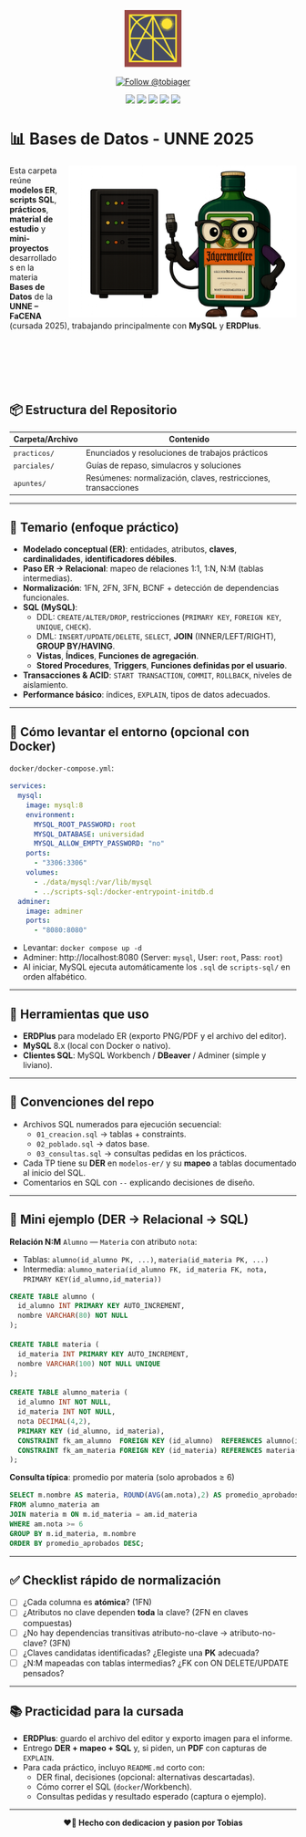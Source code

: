 <p align="center">
  <img src="https://raw.githubusercontent.com/tobiager/UNNE-LSI/main/assets/facena.png" alt="Logo de FaCENA" width="100">
</p>

<p align="center">
  <a href="https://github.com/tobiager">
    <img src="https://img.shields.io/github/followers/tobiager?label=Follow%20@tobiager&style=social" alt="Follow @tobiager" />
  </a>
</p>

<p align="center">
  <img src="https://img.shields.io/badge/MySQL-005C84?style=for-the-badge&logo=mysql&logoColor=white"/>
  <img src="https://img.shields.io/badge/Modelado-ERDPlus-6A5ACD?style=for-the-badge"/>
  <img src="https://img.shields.io/badge/UNNE-Informática-blue?style=for-the-badge"/>
  <img src="https://img.shields.io/badge/Estado-En%20curso-orange?style=for-the-badge"/>
  <img src="https://img.shields.io/badge/Cursada-2025-blue?style=for-the-badge"/>
</p>

# 📊 Bases de Datos - UNNE 2025

<img src="https://raw.githubusercontent.com/tobiager/UNNE-LSI/main/assets/database.png" alt="Sticker database" width="400" align="right" style="margin-left:20px;"/>

Esta carpeta reúne **modelos ER**, **scripts SQL**, **prácticos**, **material de estudio** y **mini-proyectos** desarrollados en la materia **Bases de Datos** de la **UNNE – FaCENA** (cursada 2025), trabajando principalmente con **MySQL** y **ERDPlus**.


<br><br> <!-- 👈 Espaciado extra antes de la siguiente sección -->



<br><br> <!-- 👈 Espaciado extra antes de la siguiente sección -->

## 📦 Estructura del Repositorio

| Carpeta/Archivo | Contenido |
|-----------------|-----------|
| `practicos/`    | Enunciados y resoluciones de trabajos prácticos |
| `parciales/`    | Guías de repaso, simulacros y soluciones |
| `apuntes/`      | Resúmenes: normalización, claves, restricciones, transacciones |

---

## 🚀 Temario (enfoque práctico)

- **Modelado conceptual (ER)**: entidades, atributos, **claves**, **cardinalidades**, **identificadores débiles**.
- **Paso ER → Relacional**: mapeo de relaciones 1:1, 1:N, N:M (tablas intermedias).
- **Normalización**: 1FN, 2FN, 3FN, BCNF + detección de dependencias funcionales.
- **SQL (MySQL)**:
  - DDL: `CREATE/ALTER/DROP`, restricciones (`PRIMARY KEY`, `FOREIGN KEY`, `UNIQUE`, `CHECK`).
  - DML: `INSERT/UPDATE/DELETE`, `SELECT`, **JOIN** (INNER/LEFT/RIGHT), **GROUP BY/HAVING**.
  - **Vistas**, **Índices**, **Funciones de agregación**.
  - **Stored Procedures**, **Triggers**, **Funciones definidas por el usuario**.
- **Transacciones & ACID**: `START TRANSACTION`, `COMMIT`, `ROLLBACK`, niveles de aislamiento.
- **Performance básico**: índices, `EXPLAIN`, tipos de datos adecuados.

---

## 🧪 Cómo levantar el entorno (opcional con Docker)

`docker/docker-compose.yml`:

```yaml
services:
  mysql:
    image: mysql:8
    environment:
      MYSQL_ROOT_PASSWORD: root
      MYSQL_DATABASE: universidad
      MYSQL_ALLOW_EMPTY_PASSWORD: "no"
    ports:
      - "3306:3306"
    volumes:
      - ./data/mysql:/var/lib/mysql
      - ../scripts-sql:/docker-entrypoint-initdb.d
  adminer:
    image: adminer
    ports:
      - "8080:8080"
```

- Levantar: `docker compose up -d`
- Adminer: http://localhost:8080 (Server: `mysql`, User: `root`, Pass: `root`)
- Al iniciar, MySQL ejecuta automáticamente los `.sql` de `scripts-sql/` en orden alfabético.

---

## 🧰 Herramientas que uso

- **ERDPlus** para modelado ER (exporto PNG/PDF y el archivo del editor).
- **MySQL** 8.x (local con Docker o nativo).
- **Clientes SQL**: MySQL Workbench / **DBeaver** / Adminer (simple y liviano).

---

## 🧩 Convenciones del repo

- Archivos SQL numerados para ejecución secuencial:
  - `01_creacion.sql` → tablas + constraints.
  - `02_poblado.sql` → datos base.
  - `03_consultas.sql` → consultas pedidas en los prácticos.
- Cada TP tiene su **DER** en `modelos-er/` y su **mapeo** a tablas documentado al inicio del SQL.
- Comentarios en SQL con `--` explicando decisiones de diseño.

---

## 🧱 Mini ejemplo (DER → Relacional → SQL)

**Relación N:M** `Alumno` — `Materia` con atributo `nota`:

- Tablas: `alumno(id_alumno PK, ...)`, `materia(id_materia PK, ...)`
- Intermedia: `alumno_materia(id_alumno FK, id_materia FK, nota, PRIMARY KEY(id_alumno,id_materia))`

```sql
CREATE TABLE alumno (
  id_alumno INT PRIMARY KEY AUTO_INCREMENT,
  nombre VARCHAR(80) NOT NULL
);

CREATE TABLE materia (
  id_materia INT PRIMARY KEY AUTO_INCREMENT,
  nombre VARCHAR(100) NOT NULL UNIQUE
);

CREATE TABLE alumno_materia (
  id_alumno INT NOT NULL,
  id_materia INT NOT NULL,
  nota DECIMAL(4,2),
  PRIMARY KEY (id_alumno, id_materia),
  CONSTRAINT fk_am_alumno  FOREIGN KEY (id_alumno)  REFERENCES alumno(id_alumno),
  CONSTRAINT fk_am_materia FOREIGN KEY (id_materia) REFERENCES materia(id_materia)
);
```

**Consulta típica**: promedio por materia (solo aprobados ≥ 6)

```sql
SELECT m.nombre AS materia, ROUND(AVG(am.nota),2) AS promedio_aprobados
FROM alumno_materia am
JOIN materia m ON m.id_materia = am.id_materia
WHERE am.nota >= 6
GROUP BY m.id_materia, m.nombre
ORDER BY promedio_aprobados DESC;
```

---

## ✅ Checklist rápido de normalización

- [ ] ¿Cada columna es **atómica**? (1FN)
- [ ] ¿Atributos no clave dependen **toda** la clave? (2FN en claves compuestas)
- [ ] ¿No hay dependencias transitivas atributo-no-clave → atributo-no-clave? (3FN)
- [ ] ¿Claves candidatas identificadas? ¿Elegiste una **PK** adecuada?
- [ ] ¿N:M mapeadas con tablas intermedias? ¿FK con ON DELETE/UPDATE pensados?

---

## 📚 Practicidad para la cursada

- **ERDPlus**: guardo el archivo del editor y exporto imagen para el informe.
- Entrego **DER + mapeo + SQL** y, si piden, un **PDF** con capturas de `EXPLAIN`.
- Para cada práctico, incluyo `README.md` corto con:
  - DER final, decisiones (opcional: alternativas descartadas).
  - Cómo correr el SQL (`docker`/Workbench).
  - Consultas pedidas y resultado esperado (captura o ejemplo).


---

<p align="center"><b>❤️🐔 Hecho con dedicacion y pasion por Tobias</b></p>

